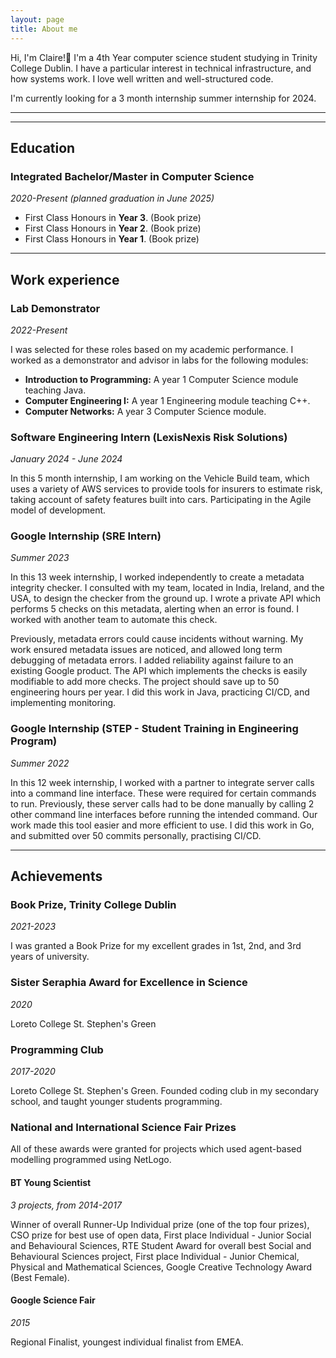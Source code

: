 ```yaml
---
layout: page
title: About me
---
```


Hi, I'm Claire!👋 I'm a 4th Year computer science student studying in Trinity College Dublin. I have a particular interest in technical infrastructure, and how systems work. I love well written and well-structured code.

I'm currently looking for a 3 month internship summer internship for 2024.

___
___

## Education
### Integrated Bachelor/Master in Computer Science
*2020-Present (planned graduation in June 2025)*
- First Class Honours in **Year 3**. (Book prize)
- First Class Honours in **Year 2**. (Book prize)
- First Class Honours in **Year 1**. (Book prize)

___

## Work experience
### Lab Demonstrator
*2022-Present*

I was selected for these roles based on my academic performance. I worked as a demonstrator and advisor in labs for the following modules:
- **Introduction to Programming:** A year 1 Computer Science module teaching Java.
- **Computer Engineering I:** A year 1 Engineering module teaching C++.
- **Computer Networks:** A year 3 Computer Science module.

### Software Engineering Intern (LexisNexis Risk Solutions)
*January 2024 - June 2024*

In this 5 month internship, I am working on the Vehicle Build team, which uses a variety of AWS services to provide tools for insurers to estimate risk, taking account of safety features built into cars. Participating in the Agile model of development.

### Google Internship (SRE Intern)
*Summer 2023*

In this 13 week internship, I worked independently to create a metadata integrity checker. I consulted with my team, located in India, Ireland, and the USA, to design the checker from the ground up. I wrote a private API which performs 5 checks on this metadata, alerting when an error is found. I worked with another team to automate this check. 

Previously, metadata errors could cause incidents without warning. My work ensured metadata issues are noticed, and allowed long term debugging of metadata errors. I added reliability against failure to an existing Google product. The API which implements the checks is easily modifiable to add more checks. The project should save up to 50 engineering hours per year. I did this work in Java, practicing CI/CD, and implementing monitoring.

### Google Internship (STEP - Student Training in Engineering Program)
*Summer 2022*

In this 12 week internship, I worked with a partner to integrate server calls into a command line interface. These were required for certain commands to run. Previously, these server calls had to be done manually by calling 2 other command line interfaces before running the intended command. Our work made this tool easier and more efficient to use. I did this work in Go, and submitted over 50 commits personally, practising CI/CD.


___

## Achievements

### Book Prize, Trinity College Dublin
*2021-2023*

I was granted a Book Prize for my excellent grades in 1st, 2nd, and 3rd years of university.

### Sister Seraphia Award for Excellence in Science
*2020*

Loreto College St. Stephen's Green

### Programming Club
*2017-2020*

Loreto College St. Stephen's Green. Founded coding club in my secondary school, and taught younger students programming.

### National and International Science Fair Prizes

All of these awards were granted for projects which used agent-based modelling programmed using NetLogo.

#### BT Young Scientist
*3 projects, from 2014-2017*

Winner of overall Runner-Up Individual prize (one of the top four prizes), CSO prize for best use of open data, First place Individual - Junior Social and Behavioural Sciences, RTE Student Award for overall best Social and Behavioural Sciences project, First place Individual - Junior Chemical, Physical and Mathematical Sciences, Google Creative Technology Award (Best Female).

#### Google Science Fair
*2015*

Regional Finalist, youngest individual finalist from EMEA.
